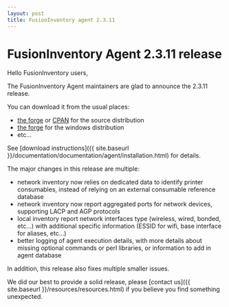 ```yaml
---
layout: post
title: FusionInventory agent 2.3.11
---
```


# FusionInventory Agent 2.3.11 release

Hello FusionInventory users,

The FusionInventory Agent maintainers are glad to announce the 2.3.11 release.

You can download it from the usual places:

* [the forge](http://forge.fusioninventory.org/projects/fusioninventory-agent/files) or [CPAN](https://metacpan.org/release/FusionInventory-Agent) for the source distribution
* [the forge](http://forge.fusioninventory.org/projects/fusioninventory-agent-windows-installer/files) for the windows distribution
* etc...

See [download instructions]({{ site.baseurl }}/documentation/documentation/agent/installation.html) for details.

The major changes in this release are multiple:

* network inventory now relies on dedicated data to identify printer
  consumables, instead of relying on an external consumable reference database
* network inventory now report aggregated ports for network devices, supporting
  LACP and AGP protocols
* local inventory report network interfaces type (wireless, wired, bonded,
  etc...) with additional specific information (ESSID for wifi, base interface
  for aliases, etc...)
* better logging of agent execution details, with more details about missing
  optional commands or perl libraries, or information to add in agent database

In addition, this release also fixes multiple smaller issues.

We did our best to provide a solid release, please [contact us]({{ site.baseurl }}/resources/resources.html) if
you believe you find something unexpected.
